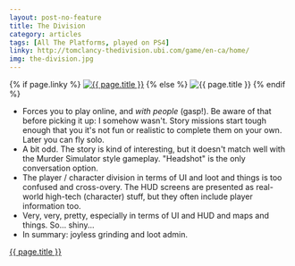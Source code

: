 ```yaml
---
layout: post-no-feature
title: The Division
category: articles
tags: [All The Platforms, played on PS4]
linky: http://tomclancy-thedivision.ubi.com/game/en-ca/home/
img: the-division.jpg
---
```


{% if page.linky %}
<a href="{{page.linky}}">![{{ page.title }}](/images/{{page.img}})</a>
{% else %}
![{{ page.title }}](/images/{{page.img}})
{% endif %}

* Forces you to play online, and *with people* (gasp!). Be aware of that before picking it up: I somehow wasn't. Story missions start tough enough that you it's not fun or realistic to complete them on your own. Later you can fly solo.
* A bit odd. The story is kind of interesting, but it doesn't match well with the Murder Simulator style gameplay. "Headshot" is the only conversation option.
* The player / character division in terms of UI and loot and things is too confused and cross-overy. The HUD screens are presented as real-world high-tech (character) stuff, but they often include player information too.
* Very, very, pretty, especially in terms of UI and HUD and maps and things. So... shiny...
* In summary: joyless grinding and loot admin.

[{{ page.title }}]({{page.linky}})
